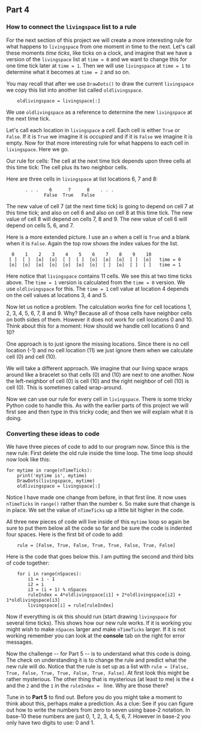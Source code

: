 ## Part 4

### How to connect the `livingspace` list to a rule

For the next section of this project we will create a more interesting rule for what happens to `livingspace` from 
one moment in time to the next. Let's call these moments *time ticks*, like ticks on a clock, and imagine that we have a version
of the `livingspace` list at `time = 0` and we want to change this for one time tick later at `time = 1`. Then we will use
`livingspace` at `time = 1` to determine what it becomes at `time = 2` and so on.


You may recall that after we use `DrawDots()` to draw the current `livingspace` we copy this list into another
list called `oldlivingspace`. 

```
    oldlivingspace = livingspace[:]
```


We use `oldlivingspace` as a reference to determine the new `livingspace` at the
next time tick. 


Let's call each location in `livingspace` a *cell*. Each cell is either `True` or `False`. If it is `True` we imagine 
it is *occupied* and if it is `False` we imagine it is empty. Now for that more interesting rule for what happens to
each cell in `livingspace`. Here we go.

Our rule for cells:
The cell at the next time tick depends upon three cells at this time tick: The cell plus its two neighbor cells. 


Here are three cells in `livingspace` at list locations 6, 7 and 8:

```
       . . .    6      7      8    . . .
              False  True   False
```

The new value of cell 7 (at the next time tick) is going to depend on cell 7 at this time tick; and also on cell 6 
and also on cell 8 at this time tick. The new value of cell 8 will depend on cells 7, 8 and 9. The new value of 
cell 6 will depend on cells 5, 6, and 7. 


Here is a more extended picture. I use an `o` when a cell is `True` and a blank ` ` when it is `False`.
Again the top row shows the index values for the list.

```
  0    1    2    3    4    5    6    7    8    9    10
 [ ]  [ ]  [o]  [o]  [ ]  [ ]  [o]  [o]  [o]  [ ]  [o]   time = 0
 [o]  [o]  [o]  [o]  [o]  [o]  [o]  [ ]  [o]  [ ]  [ ]   time = 1
 ```

Here notice that `livingspace` contains 11 cells. We see this at two time ticks above. 
The `time = 1` version is calculated from the `time = 0` version. We use `oldlivingspace`
for this. The `time = 1` cell value at location 4 depends on the cell values at locations 
3, 4 and 5. 


Now let us notice a problem. The calculation works fine for cell locations 1, 2, 3, 4, 5, 6, 7, 8 and 9. 
Why? Because all of those cells have neighbor cells on both sides of them. However it does not work 
for cell locations 0 and 10. Think about this for a moment: How should we handle cell locations 0 and 10? 


One approach is to just ignore the missing locations. Since there is no cell location (-1) and no
cell location (11) we just ignore them when we calculate cell (0) and cell (10). 


We will take a different approach. We imagine that our living space wraps around like a bracelet so that cells
(0) and (10) are next to one another. Now the left-neighbor of cell (0) is cell (10) and the right neighbor
of cell (10) is cell (0). This is sometimes called wrap-around.


Now we can use our rule for every cell in `livingspace`. There is some tricky Python code to handle this.
As with the earlier parts of this project we will first see and then type in this tricky code; and then 
we will explain what it is doing. 


### Converting these ideas to code

We have three pieces of code to add to our program now. Since this is the new rule: First delete the 
old rule inside the time loop. The time loop should now look like this: 


```
for mytime in range(nTimeTicks):
    print('mytime is', mytime)
    DrawDots(livingspace, mytime)
    oldlivingspace = livingspace[:]
```

Notice I have made one change from before, in that first line. It now uses `nTimeTicks` in `range()`
rather than the number `6`. So make sure that change is in place. We set the value of `nTimeTicks`
up a little bit higher in the code. 


All three new pieces of code will live inside of this `mytime` loop so
again be sure to put them below all the code so far and be sure the code is
indented four spaces. Here is the first bit of code to add: 


```
    rule = [False, True, False, True, True, False, True, False]
```


Here is the code that goes below this. I am putting the second and third bits of code together:


```
    for i in range(nSpaces):
        i1 = i - 1
        i2 = i
        i3 = (i + 1) % nSpaces
        ruleIndex = 4*oldlivingspace[i1] + 2*oldlivingspace[i2] + 1*oldlivingspace[i3]
        livingspace[i] = rule[ruleIndex]
```

Now if everything is ok this should run (start drawing `livingspace` for several time ticks). 
This shows how our new rule works. 
If it is working you might wish to make `nSpaces` larger and make `nTimeTicks` larger. 
If it is not working remember you can look at the **console** tab on the right for error 
messages. 


Now the challenge -- for Part 5 -- is to understand what this code is doing. The check on 
understanding it is to change the rule and predict what the new rule will do. Notice that 
the rule is set up as a list with `rule = [False, True, False, True, True, False, True, False]`. 
At first look this might be rather mysterious. The other thing that is mysterious (at least
to me) is the `4` and the `2` and the `1` in the `ruleIndex = ` line. Why are those there? 


Tune in to **Part 5** to find out. Before you do you might take a moment to think about this, 
perhaps make a prediction. As a clue: See if you can figure out how to write the numbers from
zero to seven using base-2 notation. In base-10 these numbers are just 0, 1, 2, 3, 4, 5, 6, 7.
However in base-2 you only have two digits to use: 0 and 1. 
    

